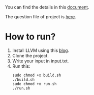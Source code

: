 You can find the details in this [document](https://docs.google.com/document/d/14S2qoImBrv2BumIKwbEJSnKZ7ZLcFPj7b25a0BNU_Cs/edit?usp=sharing).

The question file of project is [here](https://github.com/RozhanMk/Compiler-Project/blob/master/Compiler-Project-Phase1.pdf).
# How to run?
1. Install LLVM using this [blog](https://virgool.io/@MohammadM404/%D8%A2%D9%85%D9%88%D8%B2%D8%B4-%D9%86%D8%B5%D8%A8-%DA%A9%D8%A7%D9%85%D9%BE%D8%A7%DB%8C%D9%84%D8%B1-llvm-%D8%A8%D8%A7-%D8%A7%D8%B3%D8%AA%D9%81%D8%A7%D8%AF%D9%87-%D8%A7%D8%B2-%D9%86%D8%B3%D8%AE%D9%87-%D8%A7%D8%B2-%D9%BE%DB%8C%D8%B4-%DA%A9%D8%A7%D9%85%D9%BE%D8%A7%DB%8C%D9%84-%D8%B4%D8%AF%D9%87-sh5sfv7ijelt).
2. Clone the project.
3. Write your input in input.txt.
4. Run this:
   ```
   sudo chmod +x build.sh
   ./build.sh
   sudo chmod +x run.sh
   ./run.sh
   ```
